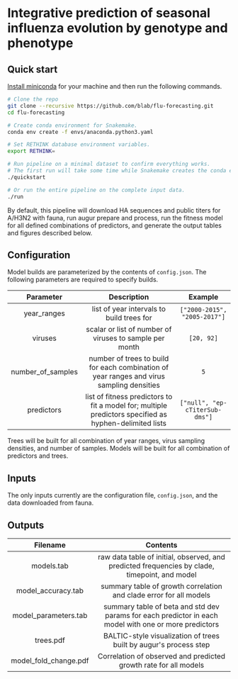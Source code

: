 # Integrative prediction of seasonal influenza evolution by genotype and phenotype

## Quick start

[Install miniconda](https://conda.io/miniconda.html) for your machine and then run the following commands.

```bash
# Clone the repo
git clone --recursive https://github.com/blab/flu-forecasting.git
cd flu-forecasting

# Create conda environment for Snakemake.
conda env create -f envs/anaconda.python3.yaml

# Set RETHINK database environment variables.
export RETHINK=

# Run pipeline on a minimal dataset to confirm everything works.
# The first run will take some time while Snakemake creates the conda environments it needs.
./quickstart

# Or run the entire pipeline on the complete input data.
./run
```

By default, this pipeline will download HA sequences and public titers for A/H3N2 with fauna, run augur prepare and process, run the fitness model for all defined combinations of predictors, and generate the output tables and figures described below.

## Configuration

Model builds are parameterized by the contents of `config.json`.
The following parameters are required to specify builds.

| Parameter | Description | Example |
|:---:|:---:|:---:|
| year_ranges | list of year intervals to build trees for | `["2000-2015", "2005-2017"]` |
| viruses | scalar or list of number of viruses to sample per month | `[20, 92]` |
| number_of_samples | number of trees to build for each combination of year ranges and virus sampling densities | `5` |
| predictors | list of fitness predictors to fit a model for; multiple predictors specified as hyphen-delimited lists | `["null", "ep-cTiterSub-dms"]` |

Trees will be built for all combination of year ranges, virus sampling densities, and number of samples.
Models will be built for all combination of predictors and trees.

## Inputs

The only inputs currently are the configuration file, `config.json`, and the data downloaded from fauna.

## Outputs

| Filename | Contents |
|:---:|:---:|
| models.tab | raw data table of initial, observed, and predicted frequencies by clade, timepoint, and model |
| model_accuracy.tab | summary table of growth correlation and clade error for all models |
| model_parameters.tab | summary table of beta and std dev params for each predictor in each model with one or more predictors |
| trees.pdf | BALTIC-style visualization of trees built by augur's process step |
| model_fold_change.pdf | Correlation of observed and predicted growth rate for all models |
